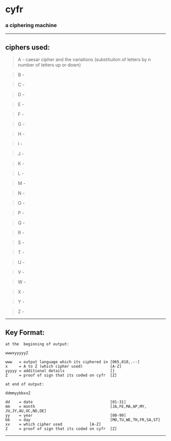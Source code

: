 # cyfr
### a ciphering machine
---
## ciphers used:

> A - caesar cipher and the variations (substituiton of letters by n number of letters up or down)

> B -

> C -

> D - 

> E - 

> F -

> G -

> H - 

> I -

> J -

> K - 

> L - 

> M -

> N -

> O -

> P -

> Q -

> R -

> S -

> T - 

> U -

> V - 

> W -

> X - 

> Y - 

> Z - 

---
## Key Format:
```
at the  beginning of output:

wwwxyyyyyZ

www   = output language which its ciphered in [065,010,.--]
x     = A to Z (which cipher used)            [A-Z]
yyyyy = additional details                    []
Z     = proof of sign that its coded on cyfr  [Z]

at end of output:

ddmmyybbxxZ

dd    = date                                  [01-31]
mm    = month                                 [JA,FE,MA,AP,MY, JU,JY,AU,OC,NO,DE]
yy    = year                                  [00-99]
bb    = day                                   [MO,TU,WE,TH,FR,SA,ST]
xx    = which cipher used            [A-Z]
Z     = proof of sign that its coded on cyfr  [Z]
```
---